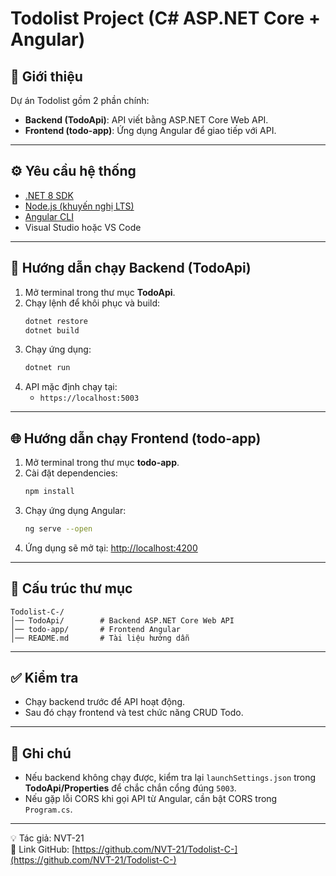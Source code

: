 
# Todolist Project (C# ASP.NET Core + Angular)

## 📌 Giới thiệu
Dự án Todolist gồm 2 phần chính:
- **Backend (TodoApi)**: API viết bằng ASP.NET Core Web API.
- **Frontend (todo-app)**: Ứng dụng Angular để giao tiếp với API.

---

## ⚙️ Yêu cầu hệ thống
- [.NET 8 SDK](https://dotnet.microsoft.com/download)
- [Node.js (khuyến nghị LTS)](https://nodejs.org/)
- [Angular CLI](https://angular.io/cli)
- Visual Studio hoặc VS Code

---

## 🚀 Hướng dẫn chạy Backend (TodoApi)
1. Mở terminal trong thư mục **TodoApi**.
2. Chạy lệnh để khôi phục và build:
   ```bash
   dotnet restore
   dotnet build
   ```
3. Chạy ứng dụng:
   ```bash
   dotnet run
   ```
4. API mặc định chạy tại:
   - `https://localhost:5003`
  

---

## 🌐 Hướng dẫn chạy Frontend (todo-app)
1. Mở terminal trong thư mục **todo-app**.
2. Cài đặt dependencies:
   ```bash
   npm install
   ```
3. Chạy ứng dụng Angular:
   ```bash
   ng serve --open
   ```
4. Ứng dụng sẽ mở tại: [http://localhost:4200](http://localhost:4200)

---

## 📂 Cấu trúc thư mục
```
Todolist-C-/
│── TodoApi/        # Backend ASP.NET Core Web API
│── todo-app/       # Frontend Angular
│── README.md       # Tài liệu hướng dẫn
```

---

## ✅ Kiểm tra
- Chạy backend trước để API hoạt động.
- Sau đó chạy frontend và test chức năng CRUD Todo.

---

## 📝 Ghi chú
- Nếu backend không chạy được, kiểm tra lại `launchSettings.json` trong **TodoApi/Properties** để chắc chắn cổng đúng `5003`.
- Nếu gặp lỗi CORS khi gọi API từ Angular, cần bật CORS trong `Program.cs`.

---

💡 Tác giả: NVT-21  
📌 Link GitHub: [https://github.com/NVT-21/Todolist-C-](https://github.com/NVT-21/Todolist-C-)
